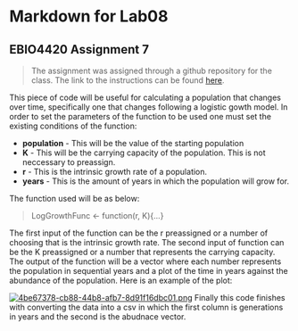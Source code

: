 # Markdown for Lab08
## EBIO4420 Assignment 7
> The assignment was assigned through a github repository for the class. The link to the instructions can be found [here](https://github.com/flaxmans/CompBio_on_git/blob/main/Labs/Lab08/Lab08_documentation_and_metadata.md).

This piece of code will be useful for calculating a population that changes over time, specifically one that changes following a logistic gowth model.
In order to set the parameters of the function to be used one must set the existing conditions of the function:
* **population** - This will be the value of the starting population
* **K** - This will be the carrying capacity of the population. This is not neccessary to preassign.
* **r** - This is the intrinsic growth rate of a population.
* **years** - This is the amount of years in which the population will grow for.

The function used will be as below:
> LogGrowthFunc <- function(r, K){...}

The first input of the function can be the r preassigned or a number of choosing that is the intrinsic growth rate. The second input of function can be the K preassigned or a number that represents the carrying capacity.
The output of the function will be a vector where each number represents the population in sequential years and a plot of the time in years against the abundance of the population.
Here is an example of the plot:

[![4be67378-cb88-44b8-afb7-8d91f16dbc01.png](https://i.postimg.cc/66c3mxZg/4be67378-cb88-44b8-afb7-8d91f16dbc01.png)](https://postimg.cc/fk3DVFBf)
Finally this code finishes with converting the data into a csv in which the first column is generations in years and the second is the abudnace vector.

